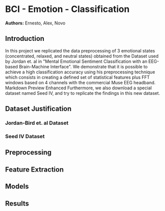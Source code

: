 <h1>BCI - Emotion - Classification </h1>
<p> <strong>Authors:</strong> Ernesto, Alex, Novo</p>
<h2>Introduction</h2>

In this project we replicated the data preprocessing of 3 emotional states (concentrated, relaxed, and neutral states) obtained from the Dataset
used by Jordan et. al in "Mental Emotional Sentiment Classification with an EEG-based Brain-Machine Interface". We demonstrate that it is possible
to achieve a high classification accuracy using his preprocessing technique which consists in creating a defined set of statistical features
plus FFT windows based on 4 channels with the commercial Muse EEG headband.
Markdown Preview Enhanced
Furthermore, we also download a special dataset named Seed IV, and try to replicate the findings in this new dataset.


<link href="https://github.com/jordan-bird/eeg-feature-generation">

<p> </p>


<h2>Dataset Justification</h2>



<h3>Jordan-Bird et. al Dataset</h3>



<h3>Seed IV Dataset</h3>


<h2>Preprocessing</h2>

<h2>Feature Extraction</h2>

<h2>Models</h1>

<h2>Results</h2>
